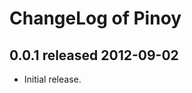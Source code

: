 ChangeLog of Pinoy
==================

0.0.1 released 2012-09-02
-------------------------

- Initial release.
